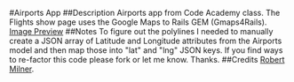 #Airports App
##Description
Airports app from Code Academy class. The Flights show page uses the Google Maps to Rails GEM (Gmaps4Rails). 
[Image Preview](https://twitter.com/#!/rbrtmlnr/status/174692866323517440/photo/1/ "Airports | Flights Show Page")
##Notes
To figure out the polylines I needed to manually create a JSON array of Latitude and Longitude attributes from the Airports model and then map those into "lat" and "lng" JSON keys. If you find ways to re-factor this code please fork or let me know. Thanks.
##Credits
[Robert Milner](http://rbrtmlnr.com/ "rbrtmlnr | Aspiring software developing entrepreneur.").
